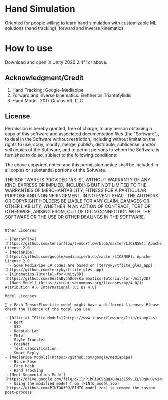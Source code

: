# Hand Simulation

Oriented for people willing to learn hand simulation with customizable ML solutions (hand tracking), forward and inverse kinematics.




# How to use

Download and open in Unity 2020.2.4f1 or above.





## Acknowledgment/Credit

1. Hand Tracking: Google-Mediapipe
2. Forward and inverse kinematics: Eleftherios Triantafyllidis
3. Hand Model: 2017 Oculus VR, LLC




## License

Permission is hereby granted, free of charge, to any person obtaining a copy
of this software and associated documentation files (the "Software"), to deal
in the Software without restriction, including without limitation the rights
to use, copy, modify, merge, publish, distribute, sublicense, and/or sell
copies of the Software, and to permit persons to whom the Software is
furnished to do so, subject to the following conditions:

The above copyright notice and this permission notice shall be included in all
copies or substantial portions of the Software.

THE SOFTWARE IS PROVIDED "AS IS", WITHOUT WARRANTY OF ANY KIND, EXPRESS OR
IMPLIED, INCLUDING BUT NOT LIMITED TO THE WARRANTIES OF MERCHANTABILITY,
FITNESS FOR A PARTICULAR PURPOSE AND NONINFRINGEMENT. IN NO EVENT SHALL THE
AUTHORS OR COPYRIGHT HOLDERS BE LIABLE FOR ANY CLAIM, DAMAGES OR OTHER
LIABILITY, WHETHER IN AN ACTION OF CONTRACT, TORT OR OTHERWISE, ARISING FROM,
OUT OF OR IN CONNECTION WITH THE SOFTWARE OR THE USE OR OTHER DEALINGS IN THE
SOFTWARE.
```

Other Licenses

- [TensorFlow](https://github.com/tensorflow/tensorflow/blob/master/LICENSE): Apache License 2.0
- [MediaPipe](https://github.com/google/mediapipe/blob/master/LICENSE): Apache License 2.0
  - Some MediaPipe C# codes are based on [terryky/tflite_gles_app](https://github.com/terryky/tflite_gles_app)
- [Kinematics-Tutorial-for-Unity3D] (https://github.com/DeathByCh0c0/Kinematics-Tutorial-for-Unity3D)
- [Hand Model] (https://creativecommons.org/licenses/by/4.0/): Attribution 4.0 International (CC BY 4.0)

Model Licenses

📌 : Each TensorFlow Lite model might have a different license. Please check the license of the model you use.

- [Official TFlite Models](https://www.tensorflow.org/lite/examples)
  - Bert
  - SSD
  - DeepLab Lab
  - MNIST
  - Style Transfer
  - PoseNet
  - Text classification
  - Smart Reply
- [MediaPipe Models](https://github.com/google/mediapipe)
  - Blaze Pose
  - Face Mesh
  - Hand Tracking
- [Meet Segmentation Model](https://drive.google.com/file/d/1lnP1bRi9CSqQQXUHa13159vLELYDgDu0/view)
  - Using the modified model from [PINTO_model_zoo](https://github.com/PINTO0309/PINTO_model_zoo) to remove the custom post-process.
